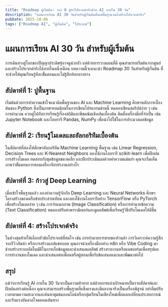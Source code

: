 ```yaml
---
title: "Roadmap ผู้เริ่มต้น: จาก 0 สู่ทำโปรเจกต์จริงด้วย AI ภายใน 30 วัน"
description: "แผนการเรียน AI 30 วันสำหรับผู้เริ่มต้นตั้งแต่พื้นฐานจนถึงสร้างโปรเจกต์จริง"
pubDate: 2025-10-06
tags: ["Roadmap AI", "ผู้เริ่มต้น", "โปรเจกต์"]
---
```


# แผนการเรียน AI 30 วัน สำหรับผู้เริ่มต้น

การเดินทางสู่โลกของปัญญาประดิษฐ์อาจดูน่ากลัว แต่ด้วยการวางแผนที่ดี คุณสามารถเริ่มต้นจากศูนย์และสร้างโปรเจกต์จริงได้ภายในหนึ่งเดือน บทความนี้จะแนะนำ Roadmap 30 วันสำหรับผู้เริ่มต้น ที่จะช่วยให้คุณเรียนรู้ทีละขั้นตอนและไม่รู้สึกท้อกลางทาง

## สัปดาห์ที่ 1: ปูพื้นฐาน

เริ่มต้นด้วยการทำความเข้าใจแนวคิดพื้นฐานของ AI และ Machine Learning ศึกษาหลักการเบื้องต้นของ Python ซึ่งเป็นภาษายอดนิยมในการเขียนโปรแกรมด้านนี้ ทดลองเขียนสคริปต์ง่าย ๆ เช่น การคำนวณ ควบคู่ไปกับการเรียนรู้เรื่องสถิติและพีชคณิตเชิงเส้นเบื้องต้น ติดตั้งเครื่องมือที่จำเป็น เช่น Jupyter Notebook และไลบรารี Pandas, NumPy เพื่อนำไปใช้ในการประมวลผลข้อมูล

## สัปดาห์ที่ 2: เรียนรู้โมเดลและอัลกอริทึมเบื้องต้น

ในสัปดาห์ที่สองให้ศึกษาอัลกอริทึม Machine Learning พื้นฐาน เช่น Linear Regression, Decision Trees และ K-Nearest Neighbors ลองใช้งานไลบรารี scikit-learn เพื่อฝึกฝนการสร้างโมเดล ทดสอบกับชุดข้อมูลขนาดเล็ก และฝึกประเมินผลด้วยค่าความแม่นยำ คุณจะเริ่มเห็นภาพว่าขั้นตอนการสอนเครื่องจักรทำงานอย่างไร

## สัปดาห์ที่ 3: ก้าวสู่ Deep Learning

เมื่อเข้าใจพื้นฐานแล้ว ลองทำความรู้จักกับ Deep Learning และ Neural Networks ศึกษาโครงสร้างของเครือข่ายประสาทเทียม และลองใช้งานไลบรารีอย่าง TensorFlow หรือ PyTorch เพื่อสร้างโมเดลง่าย ๆ เช่น การจำแนกภาพ (Image Classification) หรือการทำนายข้อความ (Text Classification) ทดลองปรับค่าพารามิเตอร์และดูผลลัพธ์เพื่อเรียนรู้วิธีปรับโมเดลให้ดีขึ้น

## สัปดาห์ที่ 4: สร้างโปรเจกต์จริง

ในช่วงสุดท้ายให้เลือกหัวข้อโปรเจกต์ที่สนใจ เช่น การทำนายการขายของร้านค้า การวิเคราะห์ความรู้สึกจากรีวิวสินค้า หรือการสร้างแอปแชทบอต คุณอาจนำเครื่องมืออย่าง n8n หรือ Vibe Coding มาช่วยสร้างระบบอัตโนมัติในการเก็บข้อมูลและนำเสนอผลลัพธ์ สร้างรายงานหรือแดชบอร์ดเพื่อสรุปผลการทำงานของโมเดล และนำเสนอต่อเพื่อนหรือผู้สอนเพื่อรับข้อเสนอแนะและพัฒนาต่อไป

## สรุป

แม้ว่าการเรียนรู้ AI ภายใน 30 วันจะเป็นความท้าทาย แต่ด้วยการแบ่งเป้าหมายเป็นรายสัปดาห์และฝึกฝนอย่างต่อเนื่อง คุณจะสามารถสร้างพื้นฐานที่แข็งแรงและมีผลงานจริงเป็นเครื่องพิสูจน์ อย่าลืมปรับเวลาตามความสะดวกและค้นหาชุมชนออนไลน์หรือกลุ่มเรียนในเชียงใหม่เพื่อแลกเปลี่ยนประสบการณ์และรับแรงบันดาลใจตลอดเส้นทาง
